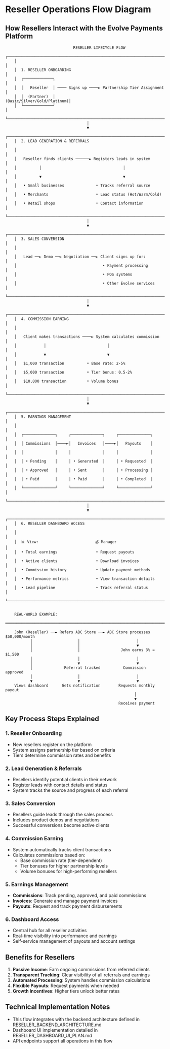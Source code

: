 # Reseller Operations Flow Diagram

## How Resellers Interact with the Evolve Payments Platform

```
                              RESELLER LIFECYCLE FLOW
    ┌─────────────────────────────────────────────────────────────────────┐
    │                                                                     │
    │  1. RESELLER ONBOARDING                                           │
    │  ┌─────────────┐                                                  │
    │  │   Reseller  │ ──── Signs up ────► Partnership Tier Assignment │
    │  │  (Partner)  │                      (Basic/Silver/Gold/Platinum)│
    │  └─────────────┘                                                  │
    └─────────────────────────────────────────────────────────────────────┘
                                    │
                                    ▼
    ┌─────────────────────────────────────────────────────────────────────┐
    │  2. LEAD GENERATION & REFERRALS                                    │
    │                                                                     │
    │   Reseller finds clients ──────► Registers leads in system        │
    │          │                                    │                    │
    │          ▼                                    ▼                    │
    │   • Small businesses              • Tracks referral source        │
    │   • Merchants                     • Lead status (Hot/Warm/Cold)   │
    │   • Retail shops                  • Contact information            │
    └─────────────────────────────────────────────────────────────────────┘
                                    │
                                    ▼
    ┌─────────────────────────────────────────────────────────────────────┐
    │  3. SALES CONVERSION                                               │
    │                                                                     │
    │   Lead ──► Demo ──► Negotiation ──► Client signs up for:          │
    │                                      • Payment processing          │
    │                                      • POS systems                 │
    │                                      • Other Evolve services       │
    └─────────────────────────────────────────────────────────────────────┘
                                    │
                                    ▼
    ┌─────────────────────────────────────────────────────────────────────┐
    │  4. COMMISSION EARNING                                             │
    │                                                                     │
    │   Client makes transactions ────► System calculates commission     │
    │            │                           │                           │
    │            ▼                           ▼                           │
    │   $1,000 transaction          • Base rate: 2-5%                  │
    │   $5,000 transaction          • Tier bonus: 0.5-2%               │
    │   $10,000 transaction         • Volume bonus                      │
    └─────────────────────────────────────────────────────────────────────┘
                                    │
                                    ▼
    ┌─────────────────────────────────────────────────────────────────────┐
    │  5. EARNINGS MANAGEMENT                                            │
    │                                                                     │
    │  ┌──────────────┐     ┌──────────────┐     ┌──────────────┐      │
    │  │ Commissions  │────►│   Invoices   │────►│   Payouts    │      │
    │  │              │     │              │     │              │      │
    │  │ • Pending    │     │ • Generated  │     │ • Requested  │      │
    │  │ • Approved   │     │ • Sent       │     │ • Processing │      │
    │  │ • Paid       │     │ • Paid       │     │ • Completed  │      │
    │  └──────────────┘     └──────────────┘     └──────────────┘      │
    └─────────────────────────────────────────────────────────────────────┘
                                    │
                                    ▼
    ┌─────────────────────────────────────────────────────────────────────┐
    │  6. RESELLER DASHBOARD ACCESS                                      │
    │                                                                     │
    │  📊 View:                         💰 Manage:                       │
    │  • Total earnings                 • Request payouts                │
    │  • Active clients                 • Download invoices              │
    │  • Commission history             • Update payment methods         │
    │  • Performance metrics            • View transaction details       │
    │  • Lead pipeline                  • Track referral status          │
    └─────────────────────────────────────────────────────────────────────┘

    
    REAL-WORLD EXAMPLE:
    ═══════════════════════════════════════════════════════════════════════
    
    John (Reseller) ──► Refers ABC Store ──► ABC Store processes $50,000/month
           │                    │                         │
           │                    │                         ▼
           │                    │                  John earns 3% = $1,500
           │                    │                         │
           │                    ▼                         ▼
           │              Referral tracked          Commission approved
           │                    │                         │
           ▼                    ▼                         ▼
    Views dashboard      Gets notification        Requests monthly payout
                                                         │
                                                         ▼
                                                  Receives payment
```

## Key Process Steps Explained

### 1. Reseller Onboarding
- New resellers register on the platform
- System assigns partnership tier based on criteria
- Tiers determine commission rates and benefits

### 2. Lead Generation & Referrals
- Resellers identify potential clients in their network
- Register leads with contact details and status
- System tracks the source and progress of each referral

### 3. Sales Conversion
- Resellers guide leads through the sales process
- Includes product demos and negotiations
- Successful conversions become active clients

### 4. Commission Earning
- System automatically tracks client transactions
- Calculates commissions based on:
  - Base commission rate (tier-dependent)
  - Tier bonuses for higher partnership levels
  - Volume bonuses for high-performing resellers

### 5. Earnings Management
- **Commissions**: Track pending, approved, and paid commissions
- **Invoices**: Generate and manage payment invoices
- **Payouts**: Request and track payment disbursements

### 6. Dashboard Access
- Central hub for all reseller activities
- Real-time visibility into performance and earnings
- Self-service management of payouts and account settings

## Benefits for Resellers

1. **Passive Income**: Earn ongoing commissions from referred clients
2. **Transparent Tracking**: Clear visibility of all referrals and earnings
3. **Automated Processing**: System handles commission calculations
4. **Flexible Payouts**: Request payments when needed
5. **Growth Incentives**: Higher tiers unlock better rates

## Technical Implementation Notes

- This flow integrates with the backend architecture defined in RESELLER_BACKEND_ARCHITECTURE.md
- Dashboard UI implementation detailed in RESELLER_DASHBOARD_UI_PLAN.md
- API endpoints support all operations in this flow
